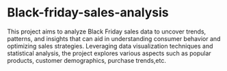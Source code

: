 # Black-friday-sales-analysis
This project aims to analyze Black Friday sales data to uncover trends, patterns, and insights that can aid in understanding consumer behavior and optimizing sales strategies.  Leveraging data visualization techniques and statistical analysis, the project explores various aspects such as popular products, customer demographics, purchase trends,etc.
